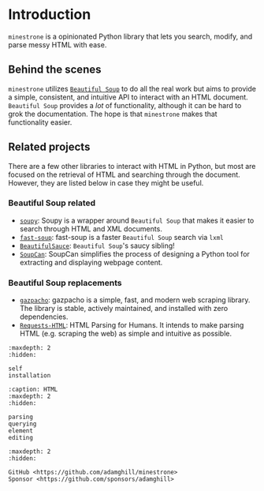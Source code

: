 # Introduction

`minestrone` is a opinionated Python library that lets you search, modify, and parse messy HTML with ease.

## Behind the scenes

`minestrone` utilizes [`Beautiful Soup`](https://www.crummy.com/software/BeautifulSoup/bs4/doc/) to do all the real work but aims to provide a simple, consistent, and intuitive API to interact with an HTML document. `Beautiful Soup` provides a _lot_ of functionality, although it can be hard to grok the documentation. The hope is that `minestrone` makes that functionality easier.

## Related projects

There are a few other libraries to interact with HTML in Python, but most are focused on the retrieval of HTML and searching through the document. However, they are listed below in case they might be useful.

### Beautiful Soup related

- [`soupy`](https://soupy.readthedocs.io/): Soupy is a wrapper around `Beautiful Soup` that makes it easier to search through HTML and XML documents.
- [`fast-soup`](https://pypi.org/project/fast-soup/): fast-soup is a faster `Beautiful Soup` search via `lxml`
- [`BeautifulSauce`](https://github.com/nateraw/BeautifulSauce): `Beautiful Soup`'s saucy sibling!
- [`SoupCan`](https://pypi.org/project/soupcan/): SoupCan simplifies the process of designing a Python tool for extracting and displaying webpage content.

### Beautiful Soup replacements

- [`gazpacho`](https://pypi.org/project/gazpacho/): gazpacho is a simple, fast, and modern web scraping library. The library is stable, actively maintained, and installed with zero dependencies.
- [`Requests-HTML`](https://requests-html.kennethreitz.org/): HTML Parsing for Humans. It intends to make parsing HTML (e.g. scraping the web) as simple and intuitive as possible.

```{toctree}
:maxdepth: 2
:hidden:

self
installation
```

```{toctree}
:caption: HTML
:maxdepth: 2
:hidden:

parsing
querying
element
editing
```

```{toctree}
:maxdepth: 2
:hidden:

GitHub <https://github.com/adamghill/minestrone>
Sponsor <https://github.com/sponsors/adamghill>
```
